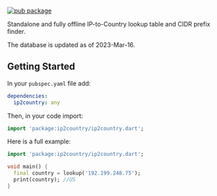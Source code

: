 [![pub package](https://img.shields.io/pub/v/ip2country.svg)](https://pub.dartlang.org/packages/ip2country)

Standalone and fully offline IP-to-Country lookup table and CIDR prefix finder.

The database is updated as of 2023-Mar-16.

## Getting Started

In your `pubspec.yaml` file add:

```yaml
dependencies:
  ip2country: any
```

Then, in your code import:

```dart
import 'package:ip2country/ip2country.dart';
```

Here is a full example:

```dart
import 'package:ip2country/ip2country.dart';

void main() {
  final country = lookup('192.199.248.75');
  print(country); //US
}
```
